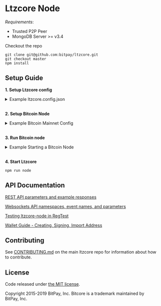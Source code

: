 Ltzcore Node
============
_Requirements_:
- Trusted P2P Peer
- MongoDB Server >= v3.4

Checkout the repo

```
git clone git@github.com:bitpay/ltzcore.git
git checkout master
npm install
```

## Setup Guide

**1. Setup Ltzcore config**

<details>
<summary>Example ltzcore.config.json</summary>
<br>

```
{
  "ltzcoreNode": {
    "chains": {
      "BTC": {
        "mainnet": {
          "chainSource": "p2p",
          "trustedPeers": [
            {
              "host": "127.0.0.1",
              "port": 20008
            }
          ],
          "rpc": {
            "host": "127.0.0.1",
            "port": 20009,
            "username": "username",
            "password": "password"
          }
        },
        "regtest": {
          "chainSource": "p2p",
          "trustedPeers": [
            {
              "host": "127.0.0.1",
              "port": 20020
            }
          ],
          "rpc": {
            "host": "127.0.0.1",
            "port": 20021,
            "username": "username",
            "password": "password"
          }
        }
      },
      "BCH": {
        "mainnet": {
          "parentChain": "BTC",
          "forkHeight": 478558,
          "trustedPeers": [
            {
              "host": "127.0.0.1",
              "port": 30008
            }
          ],
          "rpc": {
            "host": "127.0.0.1",
            "port": 30009,
            "username": "username",
            "password": "password"
          }
        },
        "regtest": {
          "chainSource": "p2p",
          "trustedPeers": [
            {
              "host": "127.0.0.1",
              "port": 30020
            }
          ],
          "rpc": {
            "host": "127.0.0.1",
            "port": 30021,
            "username": "username",
            "password": "password"
          }
        }
      }
    }
  }
}
```

</details>
<br>

**2. Setup Bitcoin Node**

<details>
<summary>Example Bitcoin Mainnet Config</summary>
<br>

```
whitelist=127.0.0.1
txindex=0
listen=1
server=1
irc=1
upnp=1

# Make sure port & rpcport matches the 
# ltzcore.config.json ports for BTC mainnet

# if using Bitcoin Core v0.17+ prefix
# [main]

port=20008
rpcport=20009
rpcallowip=127.0.0.1

rpcuser=username
rpcpassword=password
```
</details>
<br>

**3. Run Bitcoin node**
<details>
<summary>Example Starting a Bitcoin Node</summary>
<br>
  
```
# Path to your bitcoin application and path to the config above
/Applications/Bitcoin-Qt.app/Contents/MacOS/Bitcoin-Qt -datadir=/Users/username/blockchains/bitcoin-core/networks/mainnet/
```

</details>
<br>

**4. Start Ltzcore**

```
npm run node
```

## API Documentation

[REST API parameters and example responses](./packages/ltzcore-node/docs/api-documentation.md)

[Websockets API namespaces, event names, and parameters](./packages/ltzcore-node/docs/sockets-api.md)

[Testing ltzcore-node in RegTest](./packages/ltzcore-node/docs/wallet-guide.md)

[Wallet Guide - Creating, Signing, Import Address](./packages/ltzcore-client/README.md)

## Contributing

See [CONTRIBUTING.md](https://github.com/bitpay/ltzcore) on the main ltzcore repo for information about how to contribute.

## License

Code released under [the MIT license](https://github.com/bitpay/ltzcore/blob/master/LICENSE).

Copyright 2015-2019 BitPay, Inc. Bitcore is a trademark maintained by BitPay, Inc.
